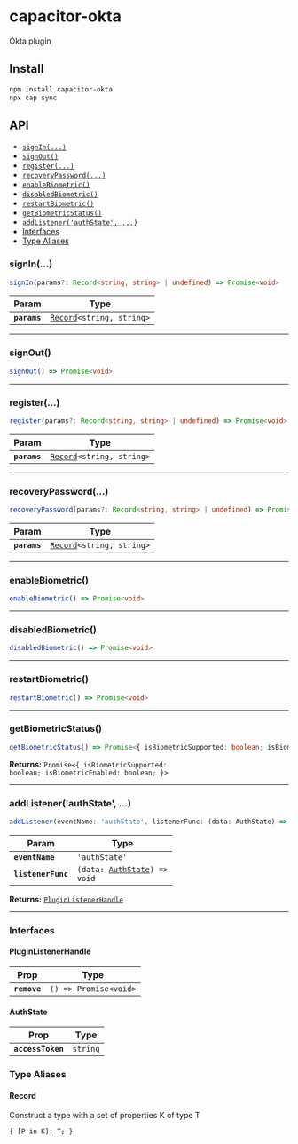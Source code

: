# capacitor-okta

Okta plugin

## Install

```bash
npm install capacitor-okta
npx cap sync
```

## API

<docgen-index>

* [`signIn(...)`](#signin)
* [`signOut()`](#signout)
* [`register(...)`](#register)
* [`recoveryPassword(...)`](#recoverypassword)
* [`enableBiometric()`](#enablebiometric)
* [`disabledBiometric()`](#disabledbiometric)
* [`restartBiometric()`](#restartbiometric)
* [`getBiometricStatus()`](#getbiometricstatus)
* [`addListener('authState', ...)`](#addlistenerauthstate)
* [Interfaces](#interfaces)
* [Type Aliases](#type-aliases)

</docgen-index>

<docgen-api>
<!--Update the source file JSDoc comments and rerun docgen to update the docs below-->

### signIn(...)

```typescript
signIn(params?: Record<string, string> | undefined) => Promise<void>
```

| Param        | Type                                                            |
| ------------ | --------------------------------------------------------------- |
| **`params`** | <code><a href="#record">Record</a>&lt;string, string&gt;</code> |

--------------------


### signOut()

```typescript
signOut() => Promise<void>
```

--------------------


### register(...)

```typescript
register(params?: Record<string, string> | undefined) => Promise<void>
```

| Param        | Type                                                            |
| ------------ | --------------------------------------------------------------- |
| **`params`** | <code><a href="#record">Record</a>&lt;string, string&gt;</code> |

--------------------


### recoveryPassword(...)

```typescript
recoveryPassword(params?: Record<string, string> | undefined) => Promise<void>
```

| Param        | Type                                                            |
| ------------ | --------------------------------------------------------------- |
| **`params`** | <code><a href="#record">Record</a>&lt;string, string&gt;</code> |

--------------------


### enableBiometric()

```typescript
enableBiometric() => Promise<void>
```

--------------------


### disabledBiometric()

```typescript
disabledBiometric() => Promise<void>
```

--------------------


### restartBiometric()

```typescript
restartBiometric() => Promise<void>
```

--------------------


### getBiometricStatus()

```typescript
getBiometricStatus() => Promise<{ isBiometricSupported: boolean; isBiometricEnabled: boolean; }>
```

**Returns:** <code>Promise&lt;{ isBiometricSupported: boolean; isBiometricEnabled: boolean; }&gt;</code>

--------------------


### addListener('authState', ...)

```typescript
addListener(eventName: 'authState', listenerFunc: (data: AuthState) => void) => PluginListenerHandle
```

| Param              | Type                                                               |
| ------------------ | ------------------------------------------------------------------ |
| **`eventName`**    | <code>'authState'</code>                                           |
| **`listenerFunc`** | <code>(data: <a href="#authstate">AuthState</a>) =&gt; void</code> |

**Returns:** <code><a href="#pluginlistenerhandle">PluginListenerHandle</a></code>

--------------------


### Interfaces


#### PluginListenerHandle

| Prop         | Type                                      |
| ------------ | ----------------------------------------- |
| **`remove`** | <code>() =&gt; Promise&lt;void&gt;</code> |


#### AuthState

| Prop              | Type                |
| ----------------- | ------------------- |
| **`accessToken`** | <code>string</code> |


### Type Aliases


#### Record

Construct a type with a set of properties K of type T

<code>{ [P in K]: T; }</code>

</docgen-api>
